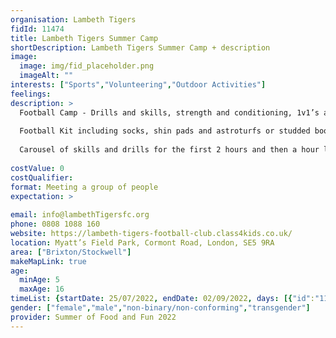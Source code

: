```yaml
---
organisation: Lambeth Tigers
fidId: 11474
title: Lambeth Tigers Summer Camp
shortDescription: Lambeth Tigers Summer Camp + description
image:
  image: img/fid_placeholder.png
  imageAlt: ""
interests: ["Sports","Volunteering","Outdoor Activities"]
feelings:
description: >
  Football Camp - Drills and skills, strength and conditioning, 1v1’s and Football matches.
  
  Football Kit including socks, shin pads and astroturfs or studded boots or T-shirt and Shorts with a pair of trainers and some shin pads. Sent the children with plenty of water.
  
  Carousel of skills and drills for the first 2 hours and then a hour lunch break. After lunch they will then participate in a football match and incorporate all the skills that they learned earlier in the day.
  
costValue: 0
costQualifier: 
format: Meeting a group of people
expectation: >
  
email: info@lambethTigersfc.org
phone: 0808 1088 160
website: https://lambeth-tigers-football-club.class4kids.co.uk/
location: Myatt’s Field Park, Cormont Road, London, SE5 9RA
area: ["Brixton/Stockwell"]
makeMapLink: true
age:
  minAge: 5
  maxAge: 16
timeList: {startDate: 25/07/2022, endDate: 02/09/2022, days: [{"id":"11474","fis_provider_name":"Lambeth Tigers Summer Camp","day":"Monday","start_time":"9:30 AM","end_time":"3:30 PM"},{"id":"11474","fis_provider_name":"Lambeth Tigers Summer Camp","day":"Tuesday","start_time":"9:30 AM","end_time":"3:30 PM"},{"id":"11474","fis_provider_name":"Lambeth Tigers Summer Camp","day":"Wednesday","start_time":"9:30 AM","end_time":"3:30 PM"},{"id":"11474","fis_provider_name":"Lambeth Tigers Summer Camp","day":"Thursday","start_time":"9:30 AM","end_time":"3:30 PM"},{"id":"11474","fis_provider_name":"Lambeth Tigers Summer Camp","day":"Friday","start_time":"9:30 AM","end_time":"3:30 PM"}] }
gender: ["female","male","non-binary/non-conforming","transgender"]
provider: Summer of Food and Fun 2022
---
```


